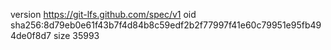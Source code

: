 version https://git-lfs.github.com/spec/v1
oid sha256:8d79eb0e61f43b7f4d84b8c59edf2b2f77997f41e60c79951e95fb494de0f8d7
size 35993
